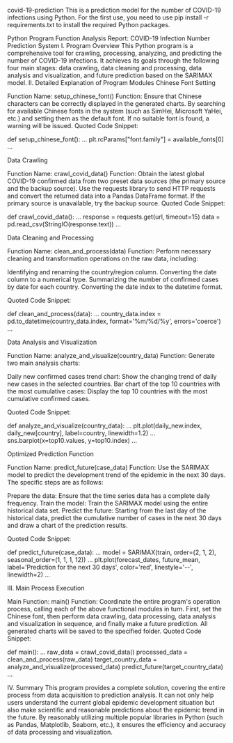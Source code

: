 covid-19-prediction
This is a prediction model for the number of COVID-19 infections using Python.
For the first use, you need to use pip install -r requirements.txt to install the required Python packages.




Python Program Function Analysis Report: COVID-19 Infection Number Prediction System
I. Program Overview
This Python program is a comprehensive tool for crawling, processing, analyzing, and predicting the number of COVID-19 infections. It achieves its goals through the following four main stages: data crawling, data cleaning and processing, data analysis and visualization, and future prediction based on the SARIMAX model.
II. Detailed Explanation of Program Modules
Chinese Font Setting

Function Name: setup_chinese_font()
Function: Ensure that Chinese characters can be correctly displayed in the generated charts. By searching for available Chinese fonts in the system (such as SimHei, Microsoft YaHei, etc.) and setting them as the default font. If no suitable font is found, a warning will be issued.
Quoted Code Snippet:

def setup_chinese_font():
    ...
    plt.rcParams["font.family"] = available_fonts[0]
    ...

Data Crawling

Function Name: crawl_covid_data()
Function: Obtain the latest global COVID-19 confirmed data from two preset data sources (the primary source and the backup source). Use the requests library to send HTTP requests and convert the returned data into a Pandas DataFrame format. If the primary source is unavailable, try the backup source.
Quoted Code Snippet:

def crawl_covid_data():
    ...
    response = requests.get(url, timeout=15)
    data = pd.read_csv(StringIO(response.text))
    ...

Data Cleaning and Processing

Function Name: clean_and_process(data)
Function: Perform necessary cleaning and transformation operations on the raw data, including:

Identifying and renaming the country/region column.
Converting the date column to a numerical type.
Summarizing the number of confirmed cases by date for each country.
Converting the date index to the datetime format.


Quoted Code Snippet:

def clean_and_process(data):
    ...
    country_data.index = pd.to_datetime(country_data.index, format='%m/%d/%y', errors='coerce')
    ...

Data Analysis and Visualization

Function Name: analyze_and_visualize(country_data)
Function: Generate two main analysis charts:

Daily new confirmed cases trend chart: Show the changing trend of daily new cases in the selected countries.
Bar chart of the top 10 countries with the most cumulative cases: Display the top 10 countries with the most cumulative confirmed cases.


Quoted Code Snippet:

def analyze_and_visualize(country_data):
    ...
    plt.plot(daily_new.index, daily_new[country], label=country, linewidth=1.2)
    ...
    sns.barplot(x=top10.values, y=top10.index)
    ...

Optimized Prediction Function

Function Name: predict_future(case_data)
Function: Use the SARIMAX model to predict the development trend of the epidemic in the next 30 days. The specific steps are as follows:

Prepare the data: Ensure that the time series data has a complete daily frequency.
Train the model: Train the SARIMAX model using the entire historical data set.
Predict the future: Starting from the last day of the historical data, predict the cumulative number of cases in the next 30 days and draw a chart of the prediction results.


Quoted Code Snippet:

def predict_future(case_data):
    ...
    model = SARIMAX(train, order=(2, 1, 2), seasonal_order=(1, 1, 1, 12))
    ...
    plt.plot(forecast_dates, future_mean, label='Prediction for the next 30 days', color='red', linestyle='--', linewidth=2)
    ...

III. Main Process Execution

Main Function: main()
Function: Coordinate the entire program's operation process, calling each of the above functional modules in turn. First, set the Chinese font, then perform data crawling, data processing, data analysis and visualization in sequence, and finally make a future prediction. All generated charts will be saved to the specified folder.
Quoted Code Snippet:

def main():
    ...
    raw_data = crawl_covid_data()
    processed_data = clean_and_process(raw_data)
    target_country_data = analyze_and_visualize(processed_data)
    predict_future(target_country_data)
    ...

IV. Summary
This program provides a complete solution, covering the entire process from data acquisition to prediction analysis. It can not only help users understand the current global epidemic development situation but also make scientific and reasonable predictions about the epidemic trend in the future. By reasonably utilizing multiple popular libraries in Python (such as Pandas, Matplotlib, Seaborn, etc.), it ensures the efficiency and accuracy of data processing and visualization.
